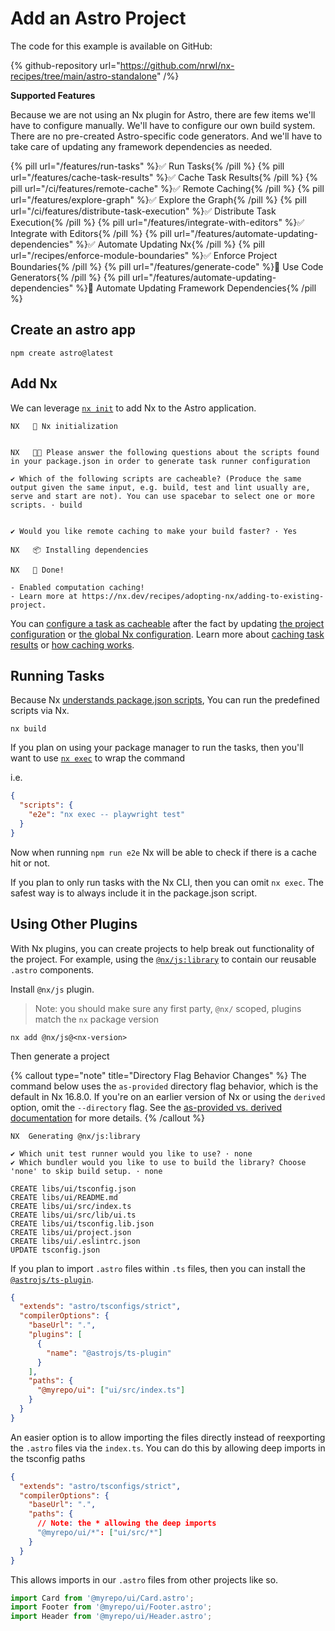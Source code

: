 # Add an Astro Project

The code for this example is available on GitHub:

{% github-repository url="https://github.com/nrwl/nx-recipes/tree/main/astro-standalone" /%}

**Supported Features**

Because we are not using an Nx plugin for Astro, there are few items we'll have to configure manually. We'll have to configure our own build system. There are no pre-created Astro-specific code generators. And we'll have to take care of updating any framework dependencies as needed.

{% pill url="/features/run-tasks" %}✅ Run Tasks{% /pill %}
{% pill url="/features/cache-task-results" %}✅ Cache Task Results{% /pill %}
{% pill url="/ci/features/remote-cache" %}✅ Remote Caching{% /pill %}
{% pill url="/features/explore-graph" %}✅ Explore the Graph{% /pill %}
{% pill url="/ci/features/distribute-task-execution" %}✅ Distribute Task Execution{% /pill %}
{% pill url="/features/integrate-with-editors" %}✅ Integrate with Editors{% /pill %}
{% pill url="/features/automate-updating-dependencies" %}✅ Automate Updating Nx{% /pill %}
{% pill url="/recipes/enforce-module-boundaries" %}✅ Enforce Project Boundaries{% /pill %}
{% pill url="/features/generate-code" %}🚫 Use Code Generators{% /pill %}
{% pill url="/features/automate-updating-dependencies" %}🚫 Automate Updating Framework Dependencies{% /pill %}

## Create an astro app

```shell
npm create astro@latest
```

## Add Nx

We can leverage [`nx init`](/recipes/adopting-nx/adding-to-existing-project#installing-nx-on-a-non-monorepo-project) to add Nx to the Astro application.

```{% command="npx nx@latest init" path="~/astro-app"%}
NX   🐳 Nx initialization


NX   🧑‍🔧 Please answer the following questions about the scripts found in your package.json in order to generate task runner configuration

✔ Which of the following scripts are cacheable? (Produce the same output given the same input, e.g. build, test and lint usually are, serve and start are not). You can use spacebar to select one or more scripts. · build


✔ Would you like remote caching to make your build faster? · Yes

NX   📦 Installing dependencies

NX   🎉 Done!

- Enabled computation caching!
- Learn more at https://nx.dev/recipes/adopting-nx/adding-to-existing-project.
```

You can [configure a task as cacheable](/features/cache-task-results) after the fact by updating [the project configuration](/reference/project-configuration#cache) or [the global Nx configuration](/reference/nx-json#cache). Learn more about [caching task results](/features/cache-task-results) or [how caching works](/concepts/how-caching-works).

## Running Tasks

Because Nx [understands package.json scripts](/reference/project-configuration#project-configuration), You can run the predefined scripts via Nx.

```shell
nx build
```

If you plan on using your package manager to run the tasks, then you'll want to use [`nx exec`](/nx-api/nx/documents/exec) to wrap the command

i.e.

```json {% fileName="package.json" %}
{
  "scripts": {
    "e2e": "nx exec -- playwright test"
  }
}
```

Now when running `npm run e2e` Nx will be able to check if there is a cache hit or not.

If you plan to only run tasks with the Nx CLI, then you can omit `nx exec`. The safest way is to always include it in the package.json script.

## Using Other Plugins

With Nx plugins, you can create projects to help break out functionality of the project. For example, using the [`@nx/js:library`](/nx-api/js/generators/library#@nx/js:library) to contain our reusable `.astro` components.

Install `@nx/js` plugin.

> Note: you should make sure any first party, `@nx/` scoped, plugins match the `nx` package version

```shell {% skipRescope=true %}
nx add @nx/js@<nx-version>
```

Then generate a project

{% callout type="note" title="Directory Flag Behavior Changes" %}
The command below uses the `as-provided` directory flag behavior, which is the default in Nx 16.8.0. If you're on an earlier version of Nx or using the `derived` option, omit the `--directory` flag. See the [as-provided vs. derived documentation](/deprecated/as-provided-vs-derived) for more details.
{% /callout %}

```{% command="nx g @nx/js:lib ui --directory=libs/ui --simpleName --minimal" path="~/astro-app"}
NX  Generating @nx/js:library

✔ Which unit test runner would you like to use? · none
✔ Which bundler would you like to use to build the library? Choose 'none' to skip build setup. · none

CREATE libs/ui/tsconfig.json
CREATE libs/ui/README.md
CREATE libs/ui/src/index.ts
CREATE libs/ui/src/lib/ui.ts
CREATE libs/ui/tsconfig.lib.json
CREATE libs/ui/project.json
CREATE libs/ui/.eslintrc.json
UPDATE tsconfig.json
```

If you plan to import `.astro` files within `.ts` files, then you can install the [`@astrojs/ts-plugin`](https://www.npmjs.com/package/@astrojs/ts-plugin).

```json {% fileName="tsconfig.json" %}
{
  "extends": "astro/tsconfigs/strict",
  "compilerOptions": {
    "baseUrl": ".",
    "plugins": [
      {
        "name": "@astrojs/ts-plugin"
      }
    ],
    "paths": {
      "@myrepo/ui": ["ui/src/index.ts"]
    }
  }
}
```

An easier option is to allow importing the files directly instead of reexporting the `.astro` files via the `index.ts`.
You can do this by allowing deep imports in the tsconfig paths

```json {% fileName="tsconfig.json" %}
{
  "extends": "astro/tsconfigs/strict",
  "compilerOptions": {
    "baseUrl": ".",
    "paths": {
      // Note: the * allowing the deep imports
      "@myrepo/ui/*": ["ui/src/*"]
    }
  }
}
```

This allows imports in our `.astro` files from other projects like so.

```ts {% fileName="src/pages/index.astro" %}
import Card from '@myrepo/ui/Card.astro';
import Footer from '@myrepo/ui/Footer.astro';
import Header from '@myrepo/ui/Header.astro';
```
